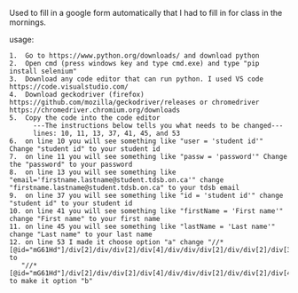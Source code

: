 Used to fill in a google form automatically that I had to fill in for class in the mornings.

usage:

    1.  Go to https://www.python.org/downloads/ and download python
    2.  Open cmd (press windows key and type cmd.exe) and type "pip install selenium"
    3.  Download any code editor that can run python. I used VS code https://code.visualstudio.com/
    4.  Download geckodriver (firefox) https://github.com/mozilla/geckodriver/releases or chromedriver https://chromedriver.chromium.org/downloads
    5.  Copy the code into the code editor
          ---The instructions below tells you what needs to be changed---
          lines: 10, 11, 13, 37, 41, 45, and 53
    6.  on line 10 you will see something like "user = 'student id'" Change "student id" to your student id 
    7.  on line 11 you will see something like "passw = 'password'" Change the "password" to your password
    8.  on line 13 you will see something like "email='firstname.lastname@student.tdsb.on.ca'" change "firstname.lastname@student.tdsb.on.ca" to your tdsb email
    9.  on line 37 you will see something like "id = 'student id'" change "student id" to your student id
    10. on line 41 you will see something like "firstName = 'First name'" change "First name" to your first name
    11. on line 45 you will see something like "lastName = 'Last name'" change "Last name" to your last name
    12. on line 53 I made it choose option "a" change "//*[@id="mG61Hd"]/div[2]/div/div[2]/div[4]/div/div/div[2]/div/div[2]/div[3]" to 
       "//*[@id="mG61Hd"]/div[2]/div/div[2]/div[4]/div/div/div[2]/div/div[2]/div[4]" to make it option "b"   
